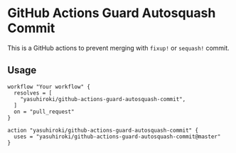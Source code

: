 # GitHub Actions Guard Autosquash Commit

This is a GitHub actions to prevent merging with `fixup!` or `sequash!` commit.

## Usage

```
workflow "Your workflow" {
  resolves = [
    "yasuhiroki/github-actions-guard-autosquash-commit",
  ]
  on = "pull_request"
}

action "yasuhiroki/github-actions-guard-autosquash-commit" {
  uses = "yasuhiroki/github-actions-guard-autosquash-commit@master"
}
```
